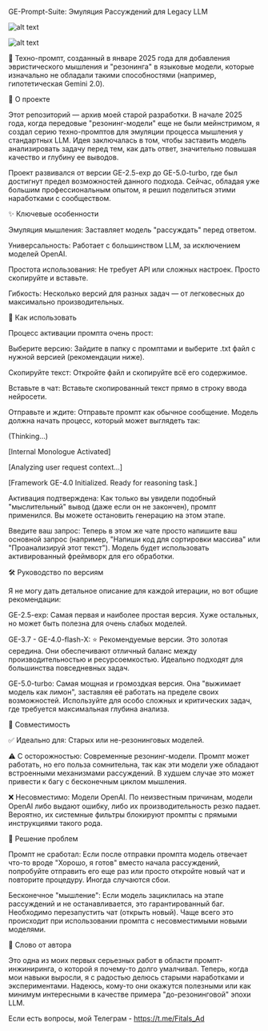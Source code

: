 GE-Prompt-Suite: Эмуляция Рассуждений для Legacy LLM

![alt text](https://img.shields.io/badge/статус-архив-blue.svg)


![alt text](https://img.shields.io/badge/версия-2.5--5.0-brightgreen.svg)


🧠 Техно-промпт, созданный в январе 2025 года для добавления эвристического мышления и "резонинга" в языковые модели, которые изначально не обладали такими способностями (например, гипотетическая Gemini 2.0).

📖 О проекте

Этот репозиторий — архив моей старой разработки. В начале 2025 года, когда передовые "резонинг-модели" еще не были мейнстримом, я создал серию техно-промптов для эмуляции процесса мышления у стандартных LLM. Идея заключалась в том, чтобы заставить модель анализировать задачу перед тем, как дать ответ, значительно повышая качество и глубину ее выводов.

Проект развивался от версии GE-2.5-exp до GE-5.0-turbo, где был достигнут предел возможностей данного подхода. Сейчас, обладая уже большим профессиональным опытом, я решил поделиться этими наработками с сообществом.

✨ Ключевые особенности

Эмуляция мышления: Заставляет модель "рассуждать" перед ответом.

Универсальность: Работает с большинством LLM, за исключением моделей OpenAI.

Простота использования: Не требует API или сложных настроек. Просто скопируйте и вставьте.

Гибкость: Несколько версий для разных задач — от легковесных до максимально производительных.

🚀 Как использовать

Процесс активации промпта очень прост:

Выберите версию: Зайдите в папку с промптами и выберите .txt файл с нужной версией (рекомендации ниже).

Скопируйте текст: Откройте файл и скопируйте всё его содержимое.

Вставьте в чат: Вставьте скопированный текст прямо в строку ввода нейросети.

Отправьте и ждите: Отправьте промпт как обычное сообщение. Модель должна начать процесс, который может выглядеть так:

(Thinking...)

[Internal Monologue Activated]

[Analyzing user request context...]

[Framework GE-4.0 Initialized. Ready for reasoning task.]

Активация подтверждена: Как только вы увидели подобный "мыслительный" вывод (даже если он не закончен), промпт применился. Вы можете остановить генерацию на этом этапе.

Введите ваш запрос: Теперь в этом же чате просто напишите ваш основной запрос (например, "Напиши код для сортировки массива" или "Проанализируй этот текст"). Модель будет использовать активированный фреймворк для его обработки.

🛠️ Руководство по версиям

Я не могу дать детальное описание для каждой итерации, но вот общие рекомендации:

GE-2.5-exp: Самая первая и наиболее простая версия. Хуже остальных, но может быть полезна для очень слабых моделей.

GE-3.7 - GE-4.0-flash-X: ⭐ Рекомендуемые версии. Это золотая середина. Они обеспечивают отличный баланс между производительностью и ресурсоемкостью. Идеально подходят для большинства повседневных задач.

GE-5.0-turbo: Самая мощная и громоздкая версия. Она "выжимает модель как лимон", заставляя её работать на пределе своих возможностей. Используйте для особо сложных и критических задач, где требуется максимальная глубина анализа.

🔌 Совместимость

✅ Идеально для: Старых или не-резонинговых моделей.

⚠️ С осторожностью: Современные резонинг-модели. Промпт может работать, но его польза сомнительна, так как эти модели уже обладают встроенными механизмами рассуждений. В худшем случае это может привести к багу с бесконечным циклом мышления.

❌ Несовместимо: Модели OpenAI. По неизвестным причинам, модели OpenAI либо выдают ошибку, либо их производительность резко падает. Вероятно, их системные фильтры блокируют промпты с прямыми инструкциями такого рода.

🔧 Решение проблем

Промпт не сработал: Если после отправки промпта модель отвечает что-то вроде "Хорошо, я готов" вместо начала рассуждений, попробуйте отправить его еще раз или просто откройте новый чат и повторите процедуру. Иногда случаются сбои.

Бесконечное "мышление": Если модель зациклилась на этапе рассуждений и не останавливается, это гарантированный баг. Необходимо перезапустить чат (открыть новый). Чаще всего это происходит при использовании промпта с несовместимыми новыми моделями.

💬 Слово от автора

Это одна из моих первых серьезных работ в области промпт-инжиниринга, о которой я почему-то долго умалчивал. Теперь, когда мои навыки выросли, я с радостью делюсь старыми наработками и экспериментами. Надеюсь, кому-то они окажутся полезными или как минимум интересными в качестве примера "до-резонинговой" эпохи LLM.

Если есть вопросы, мой Телеграм - https://t.me/Fitals_Ad
